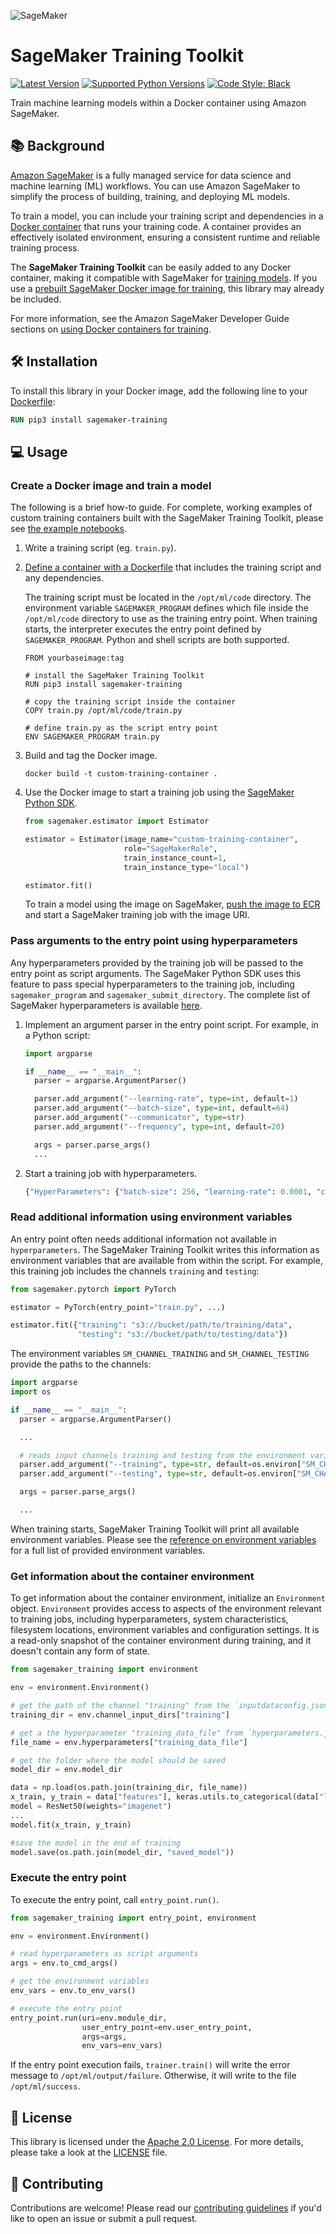 ![SageMaker](https://github.com/aws/sagemaker-training-toolkit/raw/master/branding/icon/sagemaker-banner.png)

# SageMaker Training Toolkit

[![Latest Version](https://img.shields.io/pypi/v/sagemaker-training.svg)](https://pypi.python.org/pypi/sagemaker-training) [![Supported Python Versions](https://img.shields.io/pypi/pyversions/sagemaker-training.svg)](https://pypi.python.org/pypi/sagemaker-training) [![Code Style: Black](https://img.shields.io/badge/code_style-black-000000.svg)](https://github.com/python/black)

Train machine learning models within a Docker container using Amazon SageMaker.


## :books: Background

[Amazon SageMaker](https://aws.amazon.com/sagemaker/) is a fully managed service for data science and machine learning (ML) workflows.
You can use Amazon SageMaker to simplify the process of building, training, and deploying ML models.

To train a model, you can include your training script and dependencies in a [Docker container](https://www.docker.com/resources/what-container) that runs your training code.
A container provides an effectively isolated environment, ensuring a consistent runtime and reliable training process. 

The **SageMaker Training Toolkit** can be easily added to any Docker container, making it compatible with SageMaker for [training models](https://aws.amazon.com/sagemaker/train/).
If you use a [prebuilt SageMaker Docker image for training](https://docs.aws.amazon.com/sagemaker/latest/dg/pre-built-containers-frameworks-deep-learning.html), this library may already be included.

For more information, see the Amazon SageMaker Developer Guide sections on [using Docker containers for training](https://docs.aws.amazon.com/sagemaker/latest/dg/your-algorithms.html).

## :hammer_and_wrench: Installation

To install this library in your Docker image, add the following line to your [Dockerfile](https://docs.docker.com/engine/reference/builder/):

``` dockerfile
RUN pip3 install sagemaker-training
```

## :computer: Usage

### Create a Docker image and train a model

The following is a brief how-to guide.
For complete, working examples of custom training containers built with the SageMaker Training Toolkit, please see [the example notebooks](https://github.com/awslabs/amazon-sagemaker-examples/tree/master/advanced_functionality/custom-training-containers).

1. Write a training script (eg. `train.py`).

2. [Define a container with a Dockerfile](https://docs.docker.com/get-started/part2/#define-a-container-with-dockerfile) that includes the training script and any dependencies.

    The training script must be located in the `/opt/ml/code` directory.
    The environment variable `SAGEMAKER_PROGRAM` defines which file inside the `/opt/ml/code` directory to use as the training entry point.
    When training starts, the interpreter executes the entry point defined by `SAGEMAKER_PROGRAM`.
    Python and shell scripts are both supported.
    
    ``` docker
    FROM yourbaseimage:tag
  
    # install the SageMaker Training Toolkit 
    RUN pip3 install sagemaker-training

    # copy the training script inside the container
    COPY train.py /opt/ml/code/train.py

    # define train.py as the script entry point
    ENV SAGEMAKER_PROGRAM train.py
    ```

3. Build and tag the Docker image.

    ``` shell
    docker build -t custom-training-container .
    ```

4. Use the Docker image to start a training job using the [SageMaker Python SDK](https://github.com/aws/sagemaker-python-sdk).

    ``` python
    from sagemaker.estimator import Estimator

    estimator = Estimator(image_name="custom-training-container",
                          role="SageMakerRole",
                          train_instance_count=1,
                          train_instance_type="local")

    estimator.fit()
    ```
    
    To train a model using the image on SageMaker, [push the image to ECR](https://docs.aws.amazon.com/AmazonECR/latest/userguide/docker-push-ecr-image.html) and start a SageMaker training job with the image URI.
    

### Pass arguments to the entry point using hyperparameters

Any hyperparameters provided by the training job will be passed to the entry point as script arguments.
The SageMaker Python SDK uses this feature to pass special hyperparameters to the training job, including `sagemaker_program` and `sagemaker_submit_directory`.
The complete list of SageMaker hyperparameters is available [here](https://github.com/aws/sagemaker-training-toolkit/blob/master/src/sagemaker_training/params.py).

1. Implement an argument parser in the entry point script. For example, in a Python script:

    ``` python
    import argparse

    if __name__ == "__main__":
      parser = argparse.ArgumentParser()

      parser.add_argument("--learning-rate", type=int, default=1)
      parser.add_argument("--batch-size", type=int, default=64)
      parser.add_argument("--communicator", type=str)
      parser.add_argument("--frequency", type=int, default=20)

      args = parser.parse_args()
      ...
    ```

2. Start a training job with hyperparameters.

    ``` python
    {"HyperParameters": {"batch-size": 256, "learning-rate": 0.0001, "communicator": "pure_nccl"}}
    ```

### Read additional information using environment variables

An entry point often needs additional information not available in `hyperparameters`.
The SageMaker Training Toolkit writes this information as environment variables that are available from within the script.
For example, this training job includes the channels `training` and `testing`:

``` python
from sagemaker.pytorch import PyTorch

estimator = PyTorch(entry_point="train.py", ...)

estimator.fit({"training": "s3://bucket/path/to/training/data", 
               "testing": "s3://bucket/path/to/testing/data"})
```

The environment variables `SM_CHANNEL_TRAINING` and `SM_CHANNEL_TESTING` provide the paths to the channels:

``` python
import argparse
import os

if __name__ == "__main__":
  parser = argparse.ArgumentParser()

  ...

  # reads input channels training and testing from the environment variables
  parser.add_argument("--training", type=str, default=os.environ["SM_CHANNEL_TRAINING"])
  parser.add_argument("--testing", type=str, default=os.environ["SM_CHANNEL_TESTING"])

  args = parser.parse_args()

  ...
```

When training starts, SageMaker Training Toolkit will print all available environment variables. Please see the [reference on environment variables](https://github.com/aws/sagemaker-training-toolkit/blob/master/ENVIRONMENT_VARIABLES.md) for a full list of provided environment variables.

### Get information about the container environment

To get information about the container environment, initialize an `Environment` object.
`Environment` provides access to aspects of the environment relevant to training jobs, including hyperparameters, system characteristics, filesystem locations, environment variables and configuration settings.
It is a read-only snapshot of the container environment during training, and it doesn't contain any form of state.

``` python
from sagemaker_training import environment

env = environment.Environment()

# get the path of the channel "training" from the `inputdataconfig.json` file
training_dir = env.channel_input_dirs["training"]

# get a the hyperparameter "training_data_file" from `hyperparameters.json` file
file_name = env.hyperparameters["training_data_file"]

# get the folder where the model should be saved
model_dir = env.model_dir

data = np.load(os.path.join(training_dir, file_name))
x_train, y_train = data["features"], keras.utils.to_categorical(data["labels"])
model = ResNet50(weights="imagenet")
...
model.fit(x_train, y_train)

#save the model in the end of training
model.save(os.path.join(model_dir, "saved_model"))
```

### Execute the entry point

To execute the entry point, call `entry_point.run()`.

``` python
from sagemaker_training import entry_point, environment

env = environment.Environment()

# read hyperparameters as script arguments
args = env.to_cmd_args()

# get the environment variables
env_vars = env.to_env_vars()

# execute the entry point
entry_point.run(uri=env.module_dir,
                user_entry_point=env.user_entry_point,
                args=args,
                env_vars=env_vars)

```

If the entry point execution fails, `trainer.train()` will write the error message to `/opt/ml/output/failure`. Otherwise, it will write to the file `/opt/ml/success`.

## :scroll: License

This library is licensed under the [Apache 2.0 License](http://aws.amazon.com/apache2.0/).
For more details, please take a look at the [LICENSE](https://github.com/aws/sagemaker-training-toolkit/blob/master/LICENSE) file.

## :handshake: Contributing

Contributions are welcome!
Please read our [contributing guidelines](https://github.com/aws/sagemaker-training-toolkit/blob/master/CONTRIBUTING.md)
if you'd like to open an issue or submit a pull request.
